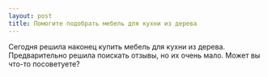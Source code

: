 ```yaml
---
layout: post 
title: Помогите подобрать мебель для кухни из дерева 
--- 
```

Сегодня решила наконец купить мебель для кухни из дерева. Предварительно решила поискать отзывы, но их очень мало. Может вы что-то посоветуете?